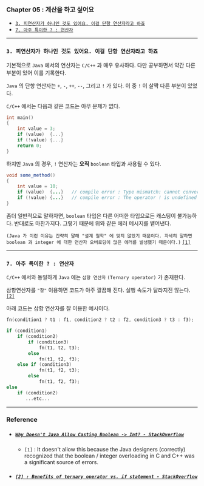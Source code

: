 
### Chapter 05 : 계산을 하고 싶어요

- [`3. 피연산자가 하나인 것도 있어요. 이걸 단항 연산자라고 하죠`](#3-피연산자가-하나인-것도-있어요-이걸-단항-연산자라고-하죠)
- [`7. 아주 특이한 ? : 연산자`](#7-아주-특이한---연산자)

---

### `3. 피연산자가 하나인 것도 있어요. 이걸 단항 연산자라고 하죠`

기본적으로 `Java` 에서의 연산자는 `C/C++` 과 매우 유사하다.
다만 공부하면서 약간 다른 부분이 있어 이를 기록한다.

`Java` 의 단항 연산자는 `+`, `-`, `++`, `--`, 그리고 `!` 가 있다. 이 중 `!` 이 살짝 다른 부분이 있었다.

`C/C++` 에서는 다음과 같은 코드는 아무 문제가 없다.

```cpp
int main()
{
    int value = 3;
    if (value)  {...}
    if (!value) {...}
    return 0;
}
```

하지만 `Java` 의 경우, `!` 연산자는 **오직** `boolean` 타입과 사용될 수 있다. 

```java
void some_method()
{
    int value = 10;
    if (value)  {...}   // compile error : Type mismatch: cannot convert from int to boolean
    if (!value) {...}   // compile error : The operator ! is undefined for the argument type(s) int
}
```

좀더 일반적으로 말하자면, `boolean` 타입은 다른 어떠한 타입으로든 캐스팅이 불가능하다. 반대로도 마찬가지다. 그렇기 때문에 위와 같은 에러 메시지를 뱉어낸다.

`(Java 가 이런 이유는 간략히 말해 "설계 철학" 에 맞지 않았기 때문이다. 자세히 말하면 boolean 과 integer 에 대한 연산자 오버로딩이 많은 에러를 발생했기 때문이다.)` [`[1]`](#why-doesnt-java-allow-casting-boolean---int---stackoverflow)

---

### `7. 아주 특이한 ? : 연산자`

`C/C++` 에서와 동일하게 `Java` 에는 `삼항 연산자` `(Ternary operator)` 가 존재한다.

삼항연산자를 `"잘"` 이용하면 코드가 아주 깔끔해 진다. 실행 속도가 달라지진 않는다. [`[2]`](#2--benefits-of-ternary-operator-vs-if-statement---stackoverflow)

아래 코드는 삼항 연산자를 잘 이용한 예시이다.

```cpp
fn(condition1 ? t1 : f1, condition2 ? t2 : f2, condition3 ? t3 : f3);

if (condition1)
    if (condition2)
        if (condition3)
            fn(t1, t2, t3);
        else
            fn(t1, t2, f3);
    else if (condition3)
            fn(t1, f2, t3);
        else
            fn(t1, f2, f3);
else
    if (condition2)
       ...etc...
```

---

### Reference

- ##### [`Why Doesn't Java Allow Casting Boolean -> Int? - StackOverflow`](https://stackoverflow.com/questions/16281760/why-doesnt-java-allow-casting-boolean-int)
    - `[1]` : It doesn't allow this because the Java designers (correctly) recognized that the boolean / integer overloading in C and C++ was a significant source of errors.

- ##### [`[2] : Benefits of ternary operator vs. if statement - StackOverflow`](https://stackoverflow.com/questions/4192225/benefits-of-ternary-operator-vs-if-statement)
